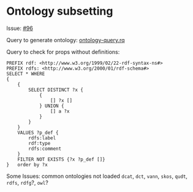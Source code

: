 # Ontology subsetting
Issue: [#96](https://github.com/statnett/Talk2PowerSystem_PM/issues/96)

Query to generate ontology: [ontology-query.rq](ontology-query.rq)

Query to check for props without definitions:

```sparql
PREFIX rdf: <http://www.w3.org/1999/02/22-rdf-syntax-ns#>
PREFIX rdfs: <http://www.w3.org/2000/01/rdf-schema#>
SELECT * WHERE
{
    {
        SELECT DISTINCT ?x {
            {
                [] ?x []
            } UNION {
                [] a ?x
            }
        }
    }
    VALUES ?p_def {
        rdfs:label
        rdf:type
        rdfs:comment
    }
    FILTER NOT EXISTS {?x ?p_def []}
}   order by ?x
```

Some Issues:
common ontologies not loaded `dcat`, `dct`, `vann`, `skos`, `qudt`, `rdfs`, `rdfg`?, `owl`?